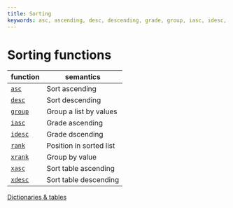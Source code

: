 ```yaml
---
title: Sorting
keywords: asc, ascending, desc, descending, grade, group, iasc, idesc, kdb+, q, rank, sort, xrank
---
```


# Sorting functions



function                        | semantics
--------------------------------|------------------------
[`asc`](../ref/asc.md)          | Sort ascending 
[`desc`](../ref/desc.md#desc)   | Sort descending
[`group`](../ref/group.md)      | Group a list by values
[`iasc`](../ref/asc.md#iasc)    | Grade ascending 
[`idesc`](../ref/desc.md#idesc) | Grade dscending
[`rank`](../ref/rank.md)        | Position in sorted list
[`xrank`](../ref/xrank.md)      | Group by value
[`xasc`](../ref/asc.md#xasc)    | Sort table ascending
[`xdesc`](../ref/desc.md#xdesc) | Sort table descending


<i class="far fa-hand-point-right"></i> 
[Dictionaries & tables](dictsandtables.md)

